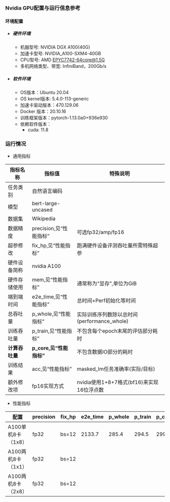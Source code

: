 ### Nvidia GPU配置与运行信息参考
#### 环境配置
- ##### 硬件环境
    - 机器型号: NVIDIA DGX A100(40G) 
    - 加速卡型号: NVIDIA_A100-SXM4-40GB
    - CPU型号: AMD EPYC7742-64core@1.5G
    - 多机网络类型、带宽: InfiniBand，200Gb/s
- ##### 软件环境
   - OS版本：Ubuntu 20.04
   - OS kernel版本: 5.4.0-113-generic
   - 加速卡驱动版本：470.129.06
   - Docker 版本：20.10.16
   - 训练框架版本：pytorch-1.13.0a0+936e930
   - 依赖软件版本：
     - cuda: 11.8

### 运行情况

* 通用指标

| 指标名称       | 指标值                  | 特殊说明                              |
| -------------- | ----------------------- | ------------------------------------- |
| 任务类别       | 自然语言编码          |                                       |
| 模型           | bert-large-uncased |                                       |
| 数据集         | Wikipedia   |                                       |
| 数据精度       | precision,见“性能指标”  | 可选fp32/amp/fp16                     |
| 超参修改 | fix_hp,见“性能指标” | 跑满硬件设备评测吞吐量所需特殊超参 |
| 硬件设备简称   | nvidia A100             |                                       |
| 硬件存储使用   | mem,见“性能指标”        | 通常称为“显存”,单位为GiB              |
| 端到端时间     | e2e_time,见“性能指标”   | 总时间+Perf初始化等时间               |
| 总吞吐量       | p_whole,见“性能指标”    | 实际训练序列数除以总时间(performance_whole) |
| 训练吞吐量     | p_train,见“性能指标”    | 不包含每个epoch末尾的评估部分耗时     |
| **计算吞吐量** | **p_core,见“性能指标”** | 不包含数据IO部分的耗时      |
| 训练结果       | acc,见“性能指标”        | masked_lm任务准确率(实际/目标) |
| 额外修改项     | fp16实现方式 | nvidia使用1+8+7格式(bf16)来实现16位浮点数 |

* 性能指标

| 配置               | precision | fix_hp | e2e_time | p_whole | p_train | p_core | acc  | mem |
| ------------------ | --------- | ---- | ---- | ---- | ---- | ---- |  ---- | ---- |
| A100单机8卡（1x8） | fp32 | bs=12 | 2133.7 | 285.4 | 294.5 | 299.3 | 0.657/0.655 | 31.2/40.0 |
| A100两机8卡（1x1） | fp32 | bs=12 |  |  |     |  | |  |
| A100两机8卡（2x8） | fp32 | bs=12 |  |  |     |  | |  |


